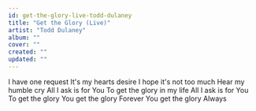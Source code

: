 ```yaml
---
id: get-the-glory-live-todd-dulaney
title: "Get the Glory (Live)"
artist: "Todd Dulaney"
album: ""
cover: ""
created: ""
updated: ""
---
```


I have one request
It's my hearts desire
I hope it's not too much
Hear my humble cry
All I ask is for You
To get the glory in my life
All I ask is for You
To get the glory
You get the glory
Forever
You get the glory
Always